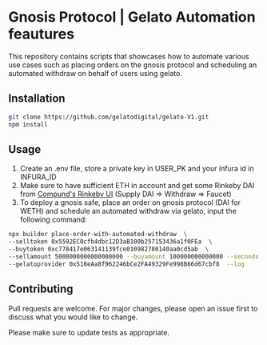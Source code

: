 # Gnosis Protocol | Gelato Automation feautures

This repository contains scripts that showcases how to automate various use cases such as placing orders on the gnosis protocol and scheduling an automated withdraw on behalf of users using gelato.

## Installation

```bash
git clone https://github.com/gelatodigital/gelato-V1.git
npm install
```

## Usage

1. Create an .env file, store a private key in USER_PK and your infura id in INFURA_ID
2. Make sure to have sufficient ETH in account and get some Rinkeby DAI from [Compund's Rinkeby UI](https://app.compound.finance/) (Supply DAI => Withdraw => Faucet)
3. To deploy a gnosis safe, place an order on gnosis protocol (DAI for WETH) and schedule an automated withdraw via gelato, input the following command:

```bash
npx builder place-order-with-automated-withdraw  \
--selltoken 0x5592EC0cfb4dbc12D3aB100b257153436a1f0FEa  \
--buytoken 0xc778417e063141139fce010982780140aa0cd5ab  \
--sellamount 5000000000000000000 --buyamount 100000000000000 --seconds 600  \
--gelatoprovider 0x518eAa8f962246bCe2FA49329Fe998B66d67cbf8  --log

```

## Contributing

Pull requests are welcome. For major changes, please open an issue first to discuss what you would like to change.

Please make sure to update tests as appropriate.
